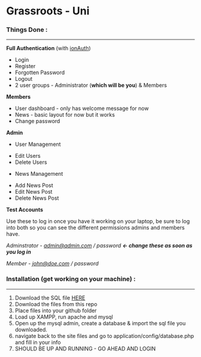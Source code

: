 Grassroots - Uni
==========

### Things Done :
***

**Full Authentication** (with [ionAuth](http://benedmunds.com/ion_auth/))
* Login
* Register
* Forgotten Password
* Logout
* 2 user groups - Administrator (**which will be you**) & Members

**Members**
* User dashboard - only has welcome message for now
* News - basic layout for now but it works
* Change password 

**Admin**
* User Management
 - Edit Users
 - Delete Users
* News Management
 - Add News Post
 - Edit News Post
 - Delete News Post

**Test Accounts** 

Use these to log in once you have it working on your laptop, be sure to log into both so you can see the different permissions admins and members have.

_Adminstrator - admin@admin.com / password  **<- change these as soon as you log in**_

_Member - john@doe.com / password_

### Installation (get working on your machine) :
***
1. Download the SQL file [HERE](https://www.dropbox.com/s/7gm0kfnetcur8dc/graham.sql)
2. Download the files from this repo
3. Place files into your github folder
4. Load up XAMPP, run apache and mysql 
5. Open up the mysql admin, create a database & import the sql file you downloaded.
6. navigate back to the site files and go to application/config/database.php and fill in your info
7. SHOULD BE UP AND RUNNING - GO AHEAD AND LOGIN 





